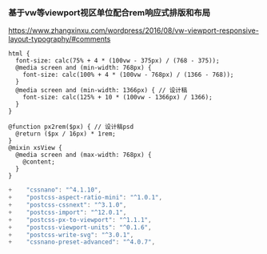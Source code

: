 ### 基于vw等viewport视区单位配合rem响应式排版和布局
https://www.zhangxinxu.com/wordpress/2016/08/vw-viewport-responsive-layout-typography/#comments
```less
html {
  font-size: calc(75% + 4 * (100vw - 375px) / (768 - 375));
  @media screen and (min-width: 768px) {
    font-size: calc(100% + 4 * (100vw - 768px) / (1366 - 768));
  }
  @media screen and (min-width: 1366px) { // 设计稿
    font-size: calc(125% + 10 * (100vw - 1366px) / 1366);
  }
}

@function px2rem($px) { // 设计稿psd
  @return ($px / 16px) * 1rem;
}
@mixin xsView {
  @media screen and (max-width: 768px) {
    @content;
  }
}
```


```js
+    "cssnano": "^4.1.10",
+    "postcss-aspect-ratio-mini": "^1.0.1",
+    "postcss-cssnext": "^3.1.0",
+    "postcss-import": "^12.0.1",
+    "postcss-px-to-viewport": "^1.1.1",
+    "postcss-viewport-units": "^0.1.6",
+    "postcss-write-svg": "^3.0.1",
+    "cssnano-preset-advanced": "^4.0.7",
```